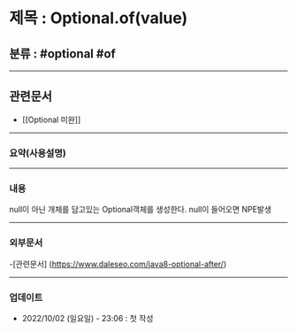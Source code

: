 # 제목 : Optional.of(value)

## 분류 : #optional #of

---
## 관련문서
 - [[Optional 미완]]

----
### 요약(사용설명)

---
### 내용
null이 아닌 개체를 담고있는 Optional객체를 생성한다.
null이 들어오면 NPE발생

----
### 외부문서
-[관련문서] (https://www.daleseo.com/java8-optional-after/)

----
### 업데이트
-  2022/10/02 (일요일) - 23:06 : 첫 작성
